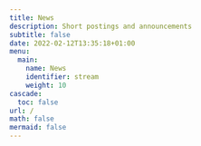 ```yaml
---
title: News
description: Short postings and announcements
subtitle: false
date: 2022-02-12T13:35:18+01:00
menu:
  main:
    name: News
    identifier: stream
    weight: 10
cascade:
  toc: false
url: /
math: false
mermaid: false
---
```


